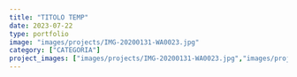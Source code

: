 ```yaml
---
title: "TITOLO TEMP"
date: 2023-07-22
type: portfolio
image: "images/projects/IMG-20200131-WA0023.jpg"
category: ["CATEGORIA"]
project_images: ["images/projects/IMG-20200131-WA0023.jpg","images/projects/IMG-20190406-WA0004.jpg","images/projects/IMG-20190406-WA0005.jpg","images/projects/IMG-20190406-WA0006.jpg","images/projects/IMG-20200131-WA0022.jpg","images/projects/IMG-20200131-WA0024.jpg"]
---
```

